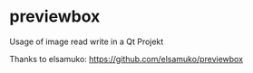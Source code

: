 previewbox
==========
Usage of image read write in a Qt Projekt

Thanks to elsamuko:
https://github.com/elsamuko/previewbox
